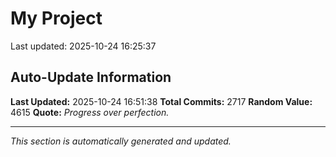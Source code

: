 # My Project


Last updated: 2025-10-24 16:25:37




































































































































































































































































































































































































































































































































































































































































































































































































































































































































































































































































































































































































































































































































































































































































































































































































































































































































































































































































































































































































































































































































































































































































































































































































































































































































































































































































































































































































































































































































































































































































































































































































































## Auto-Update Information

**Last Updated:** 2025-10-24 16:51:38
**Total Commits:** 2717
**Random Value:** 4615
**Quote:** _Progress over perfection._

---
_This section is automatically generated and updated._